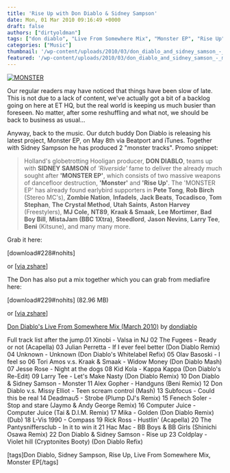 ```yaml
---
title: 'Rise Up with Don Diablo & Sidney Sampson'
date: Mon, 01 Mar 2010 09:16:49 +0000
draft: false
authors: ["dirtyoldman"]
tags: ["don diablo", "Live From Somewhere Mix", "Monster EP", "Rise Up", "Sidney Sampson"]
categories: ["Music"]
thumbnail: '/wp-content/uploads/2010/03/don_diablo_and_sidney_samson_-_monster_ep-150x150.jpg'
featured: '/wp-content/uploads/2010/03/don_diablo_and_sidney_samson_-_monster_ep-304x190.jpg'
---
```


[![](/wp-content/uploads/2010/03/don_diablo_and_sidney_samson_-_monster_ep.jpg "MONSTER")](/2010/03/01/rise-up-with-don-diablo-sidney-sampson/don_diablo_and_sidney_samson_-_monster_ep/)

Our regular readers may have noticed that things have been slow of late. This is not due to a lack of content, we've actually got a bit of a backlog going on here at ET HQ, but the real world is keeping us much busier than foreseen. No matter, after some reshuffling and what not, we should be back to business as usual...

Anyway, back to the music. Our dutch buddy Don Diablo is releasing his latest project, Monster EP, on May 8th via Beatport and iTunes. Together with Sidney Sampson he has produced 2 "monster tracks". Promo snippet:

> Holland's globetrotting Hooligan producer, **DON DIABLO**, teams up with **SIDNEY SAMSON** of _'Riverside'_ fame to deliver the already much sought after **'MONSTER EP'**, which consists of two massive weapons of dancefloor destruction, **'Monster'** and **'Rise Up'**. The 'MONSTER EP' has already found earlybird supporters in **Pete Tong**, **Rob Birch** (Stereo MC's), **Zombie Nation**, **Infadels**, **Jack Beats**, **Tocadisco**, **Tom Stephan**, **The Crystal Method**, **Utah Saints**, **Aston Harvey** (Freestylers), **MJ Cole,** **NT89**, **Kraak & Smaak**, **Lee Mortimer**, **Bad Boy Bill**, **MistaJam (BBC 1Xtra)**, **Steedlord**, **Jason Nevins**, **Larry Tee**, **Beni** (Kitsune), and many many more.

Grab it here:

\[download#228#nohits\]

or \[[via zshare](http://www.zshare.net/audio/730528855ffc121e/)\]

The Don has also put a mix together which you can grab from mediafire here:

\[download#229#nohits\] (82.96 MB)

or \[[via zshare](http://www.zshare.net/audio/728041928dea31c2/)\]

 [Don Diablo's Live From Somewhere Mix (March 2010)](http://soundcloud.com/dondiablo/don-diablos-live-from-somewhere-mix-march-2010) by [dondiablo](http://soundcloud.com/dondiablo)

Full track list after the jump.01 Xinobi - Valsa in NJ 02 The Fugees - Ready or not (Acapella) 03 Julian Perretta - If I ever feel better (Don Diablo Remix) 04 Unknown - Unknown (Don Diablo's Whitelabel Refix) 05 Olav Basoski - I feel so 06 Tori Amos v.s. Kraak & Smaak - Widow Money (Don Diablo Mash) 07 Jesse Rose - Night at the dogs 08 Kid Kola - Kappa Kappa (Don Diablo's Re-Edit) 09 Larry Tee - Let's Make Nasty (Don Diablo Remix) 10 Don Diablo & Sidney Samson - Monster 11 Alex Gopher - Handguns (Beni Remix) 12 Don Diablo v.s. Missy Elliot - Teen scream control (Mash) 13 Subfocus - Could this be real 14 Deadmau5 - Strobe (Plump DJ's Remix) 15 Fenech Soler - Stop and stare (Jaymo & Andy George Remix) 16 Computer Juice - Computer Juice (Tai & D.I.M. Remix) 17 Mika - Golden (Don Diablo Remix) (Dub) 18 L-Vis 1990 - Compass 19 Rick Ross - Hustlin' (Acapella) 20 The Pantysniffersclub - In it to win it 21 Hac Mac - BB Boys & BB Girls (Shinichi Osawa Remix) 22 Don Diablo & Sidney Samson - Rise up 23 Coldplay - Violet hill (Cryptonites Booty) (Don Diablo Refix)

\[tags\]Don Diablo, Sidney Sampson, Rise Up, Live From Somewhere Mix, Monster EP\[/tags\]
